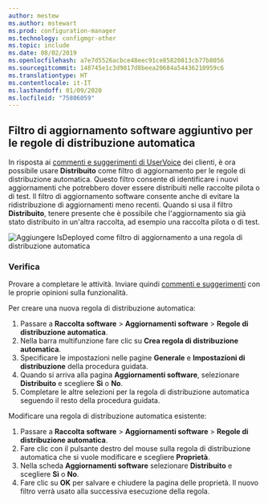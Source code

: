 ```yaml
---
author: mestew
ms.author: mstewart
ms.prod: configuration-manager
ms.technology: configmgr-other
ms.topic: include
ms.date: 08/02/2019
ms.openlocfilehash: a7e7d5526acbce48eec91ce85820813cb77b8056
ms.sourcegitcommit: 148745e1c3d9817d8beea20684a54436210959c6
ms.translationtype: HT
ms.contentlocale: it-IT
ms.lasthandoff: 01/09/2020
ms.locfileid: "75806059"
---
```

## <a name="additional-software-update-filter-for-adrs"></a>Filtro di aggiornamento software aggiuntivo per le regole di distribuzione automatica

In risposta ai [commenti e suggerimenti di UserVoice](https://configurationmanager.uservoice.com/forums/300492-ideas/suggestions/18966352-adr-new-search-criteria-deployed-yes-no) dei clienti, è ora possibile usare **Distribuito** come filtro di aggiornamento per le regole di distribuzione automatica. Questo filtro consente di identificare i nuovi aggiornamenti che potrebbero dover essere distribuiti nelle raccolte pilota o di test. Il filtro di aggiornamento software consente anche di evitare la ridistribuzione di aggiornamenti meno recenti. Quando si usa il filtro **Distribuito**, tenere presente che è possibile che l'aggiornamento sia già stato distribuito in un'altra raccolta, ad esempio una raccolta pilota o di test.

![Aggiungere IsDeployed come filtro di aggiornamento a una regola di distribuzione automatica](../../media/4852033-isdeployed-adr-filter.png)

### <a name="try-it-out"></a>Verifica

Provare a completare le attività. Inviare quindi [commenti e suggerimenti](/sccm/core/understand/find-help#product-feedback) con le proprie opinioni sulla funzionalità.

Per creare una nuova regola di distribuzione automatica:

1. Passare a **Raccolta software** > **Aggiornamenti software** > **Regole di distribuzione automatica**.
1. Nella barra multifunzione fare clic su **Crea regola di distribuzione automatica**.
1. Specificare le impostazioni nelle pagine **Generale** e **Impostazioni di distribuzione** della procedura guidata.
1. Quando si arriva alla pagina **Aggiornamenti software**, selezionare **Distribuito** e scegliere **Sì** o **No**.
1. Completare le altre selezioni per la regola di distribuzione automatica seguendo il resto della procedura guidata.

Modificare una regola di distribuzione automatica esistente:

1. Passare a **Raccolta software** > **Aggiornamenti software** > **Regole di distribuzione automatica**.
1. Fare clic con il pulsante destro del mouse sulla regola di distribuzione automatica che si vuole modificare e scegliere **Proprietà**.
1. Nella scheda **Aggiornamenti software** selezionare **Distribuito** e scegliere **Sì** o **No**. 
1. Fare clic su **OK** per salvare e chiudere la pagina delle proprietà. Il nuovo filtro verrà usato alla successiva esecuzione della regola.

